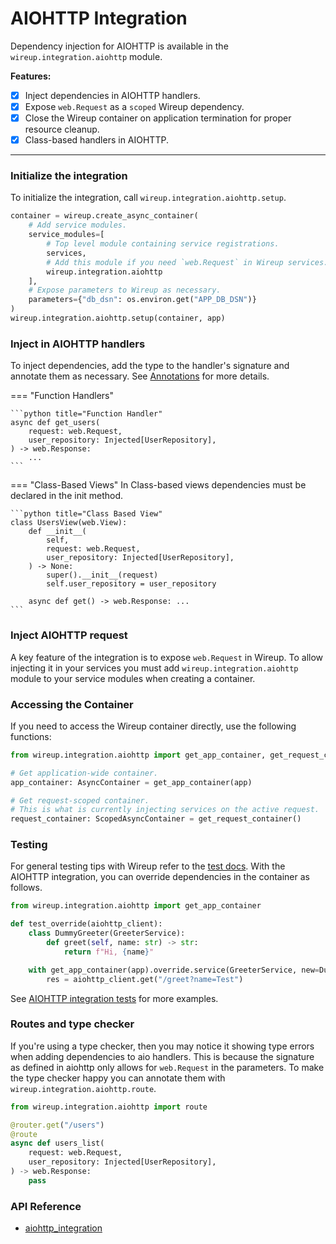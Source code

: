 # AIOHTTP Integration

Dependency injection for AIOHTTP is available in the `wireup.integration.aiohttp` module.

**Features:**

- [x] Inject dependencies in AIOHTTP handlers.
- [x] Expose `web.Request` as a `scoped` Wireup dependency.
- [x] Close the Wireup container on application termination for proper resource cleanup.
- [x] Class-based handlers in AIOHTTP.

---

### Initialize the integration

To initialize the integration, call `wireup.integration.aiohttp.setup`.

```python
container = wireup.create_async_container(
    # Add service modules.
    service_modules=[
        # Top level module containing service registrations.
        services,
        # Add this module if you need `web.Request` in Wireup services.
        wireup.integration.aiohttp
    ],
    # Expose parameters to Wireup as necessary. 
    parameters={"db_dsn": os.environ.get("APP_DB_DSN")}
)
wireup.integration.aiohttp.setup(container, app)
```

### Inject in AIOHTTP handlers

To inject dependencies, add the type to the handler's signature and annotate them as necessary.
See [Annotations](../../annotations.md) for more details.

=== "Function Handlers"

    ```python title="Function Handler"
    async def get_users(
        request: web.Request,
        user_repository: Injected[UserRepository],
    ) -> web.Response:
        ...
    ```

=== "Class-Based Views"
    In Class-based views dependencies must be declared in the init method. 

    ```python title="Class Based View"
    class UsersView(web.View):
        def __init__(
            self, 
            request: web.Request, 
            user_repository: Injected[UserRepository],
        ) -> None:
            super().__init__(request)
            self.user_repository = user_repository

        async def get() -> web.Response: ...
    ```


### Inject AIOHTTP request

A key feature of the integration is to expose `web.Request` in Wireup.
To allow injecting it in your services you must add `wireup.integration.aiohttp` module to your service modules
when creating a container.

### Accessing the Container

If you need to access the Wireup container directly, use the following functions:

```python
from wireup.integration.aiohttp import get_app_container, get_request_container

# Get application-wide container.
app_container: AsyncContainer = get_app_container(app)

# Get request-scoped container.
# This is what is currently injecting services on the active request.
request_container: ScopedAsyncContainer = get_request_container()
```

### Testing

For general testing tips with Wireup refer to the [test docs](../../testing.md). 
With the AIOHTTP integration, you can override dependencies in the container as follows.

```python title="test_thing.py"
from wireup.integration.aiohttp import get_app_container

def test_override(aiohttp_client):
    class DummyGreeter(GreeterService):
        def greet(self, name: str) -> str:
            return f"Hi, {name}"

    with get_app_container(app).override.service(GreeterService, new=DummyGreeter()):
        res = aiohttp_client.get("/greet?name=Test")
```

See [AIOHTTP integration tests](https://github.com/maldoinc/wireup/blob/master/test/integration/test_aiohttp_integration.py)
for more examples.


### Routes and type checker

If you're using a type checker, then you may notice it showing type errors when adding
dependencies to aio handlers. This is because the signature as defined in aiohttp only allows for `web.Request` in the parameters. To make the type checker happy you can annotate them with `wireup.integration.aiohttp.route`.

```python hl_lines="4"
from wireup.integration.aiohttp import route

@router.get("/users")
@route
async def users_list(
    request: web.Request, 
    user_repository: Injected[UserRepository],
) -> web.Response:
    pass
```

### API Reference

* [aiohttp_integration](../../class/aiohttp_integration.md)
